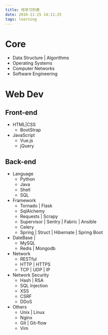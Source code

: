 ```yaml
---
title: 待学习列表
date: 2016-11-25 14:11:25
tags: learning
---
```


# Core

- Data Structure | Algorithms
- Operating Systems
- Computer Networks
- Software Engineering

# Web Dev

## Front-end
- HTML|CSS
  - BootStrap
- JavaScript
  - Vue.js
  - jQuery

## Back-end
- Language
  - Python
  - Java
  - Shell
  - SQL
- Framework
  - Tornado | Flask 
  - SqlAlchemy
  - Requests | Scrapy
  - Supervisor | Sentry | Fabric | Ansible
  - Celery 
  - Spring | Struct | Hibernate | Spring Boot
- DateBase | 
  - MySQL
  - Redis | Mongodb
- Network
  - RESTful
  - HTTP | HTTPS
  - TCP | UDP | IP
- Network Security
  - Hash | RSA
  - SQL Injection
  - XSS
  - CSRF
  - DDoS
- Others
  - Unix | Linux
  - Nginx
  - Git | Git-flow
  - Vim

